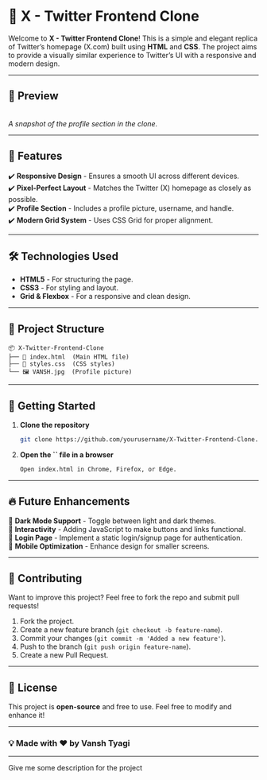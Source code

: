 # 🚀 X - Twitter Frontend Clone

Welcome to **X - Twitter Frontend Clone**! This is a simple and elegant replica of Twitter’s homepage (X.com) built using **HTML** and **CSS**. The project aims to provide a visually similar experience to Twitter’s UI with a responsive and modern design.

---

## 📸 Preview

\
*A snapshot of the profile section in the clone.*

---

## 🌟 Features

✔️ **Responsive Design** - Ensures a smooth UI across different devices.\
✔️ **Pixel-Perfect Layout** - Matches the Twitter (X) homepage as closely as possible.\
✔️ **Profile Section** - Includes a profile picture, username, and handle.\
✔️ **Modern Grid System** - Uses CSS Grid for proper alignment.

---

## 🛠️ Technologies Used

- **HTML5** - For structuring the page.
- **CSS3** - For styling and layout.
- **Grid & Flexbox** - For a responsive and clean design.

---

## 📂 Project Structure

```
📦 X-Twitter-Frontend-Clone
├── 📄 index.html  (Main HTML file)
├── 🎨 styles.css  (CSS styles)
└── 🖼️ VANSH.jpg  (Profile picture)
```

---

## 🚀 Getting Started

1. **Clone the repository**
   ```sh
   git clone https://github.com/yourusername/X-Twitter-Frontend-Clone.git
   ```
2. **Open the **``** file in a browser**
   ```sh
   Open index.html in Chrome, Firefox, or Edge.
   ```

---

## 🔥 Future Enhancements

🔹 **Dark Mode Support** - Toggle between light and dark themes.\
🔹 **Interactivity** - Adding JavaScript to make buttons and links functional.\
🔹 **Login Page** - Implement a static login/signup page for authentication.\
🔹 **Mobile Optimization** - Enhance design for smaller screens.

---

## 🤝 Contributing

Want to improve this project? Feel free to fork the repo and submit pull requests!

1. Fork the project.
2. Create a new feature branch (`git checkout -b feature-name`).
3. Commit your changes (`git commit -m 'Added a new feature'`).
4. Push to the branch (`git push origin feature-name`).
5. Create a new Pull Request.

---

## 📜 License

This project is **open-source** and free to use. Feel free to modify and enhance it!

---

### 💡 Made with ❤️ by Vansh Tyagi

---

Give me some description for the project
